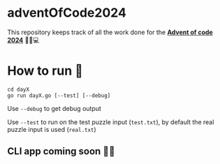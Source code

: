 # adventOfCode2024
This repository keeps track of all the work done for the [**Advent of code 2024**](https://adventofcode.com/2024) 🎄🎁💻

# How to run 🏃
```
cd dayX
go run dayX.go [--test] [--debug]
```
Use `--debug` to get debug output

Use `--test` to run on the test puzzle input (`test.txt`), by default the real puzzle input is used (`real.txt`)

## CLI app coming soon 🧑‍🏭
